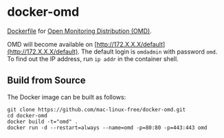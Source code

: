 docker-omd
==========

[Dockerfile](https://www.docker.com) for [Open Monitoring Distribution (OMD)](http://omdistro.org).

OMD will become available on [http://172.X.X.X/default](http://172.X.X.X/default).
The default login is `omdadmin` with password `omd`.
To find out the IP address, run `ip addr` in the container shell.

Build from Source
-----------------

The Docker image can be built as follows:

    git clone https://github.com/mac-linux-free/docker-omd.git
    cd docker-omd
    docker build -t="omd" .
    docker run -d --restart=always --name=omd -p=80:80 -p=443:443 omd
